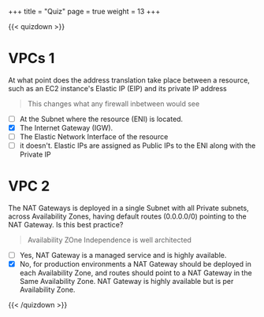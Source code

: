 +++
title = "Quiz"
page = true
weight = 13
+++

{{< quizdown >}}
# VPCs 1

At what point does the address translation take place between a resource, such as an EC2 instance's Elastic IP (EIP) and its private IP address

> This changes what any firewall inbetween would see


- [ ] At the Subnet where the resource (ENI) is located.
- [x] The Internet Gateway (IGW).
- [ ] The Elastic Network Interface of the resource
- [ ] it doesn't. Elastic IPs are assigned as Public IPs to the ENI along with the Private IP

# VPC 2

The NAT Gateways is deployed in a single Subnet with all Private subnets, across Availability Zones, having default routes (0.0.0.0/0) pointing to the NAT Gateway. Is this best practice?

> Availability ZOne Independence is well architected

- [ ] Yes, NAT Gateway is a managed service and is highly available.
- [x] No, for production environments a NAT Gateway should be deployed in each Availability Zone, and routes should  point to a NAT Gateway in the Same Availability Zone. NAT Gateway is highly available but is per Availability Zone.

{{< /quizdown >}}
